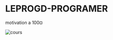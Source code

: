 # LEPROGD-PROGRAMER
motivation a 100¤

<img src="https://i.ibb.co/pQg4nW2/cours.jpg" alt="cours" border="0">
